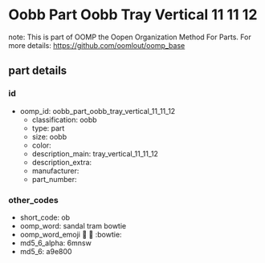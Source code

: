 # Oobb Part Oobb Tray Vertical 11 11 12  

note: This is part of OOMP the Oopen Organization Method For Parts. For more details: https://github.com/oomlout/oomp_base

##  part details





### id
* oomp_id: oobb_part_oobb_tray_vertical_11_11_12
  * classification: oobb
  * type: part
  * size: oobb
  * color: 
  * description_main: tray_vertical_11_11_12
  * description_extra: 
  * manufacturer: 
  * part_number: 

### other_codes
* short_code: ob
* oomp_word: sandal tram bowtie
* oomp_word_emoji :sandal: :tram: :bowtie:
* md5_6_alpha: 6mnsw
* md5_6: a9e800